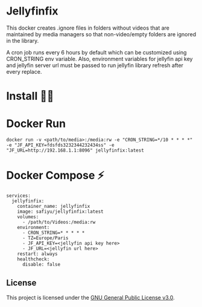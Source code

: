 # Jellyfinfix

This docker creates .ignore files in folders without videos that are maintained by media managers so that non-video/empty folders are ignored in the library.

A cron job runs every 6 hours by default which can be customized using CRON_STRING env variable. Also, environment variables for jellyfin api key and jellyfin server url must be passed to run jellyfin library refresh after every replace.

# Install 👩‍💻

# Docker Run
```
docker run -v <path/to/media>:/media:rw -e "CRON_STRING=*/10 * * * *" -e "JF_API_KEY=fdsfds3232344232434ss" -e "JF_URL=http://192.168.1.1:8096⁠" jellyfinfix:latest
```

# Docker Compose ⚡️
```
services:
  jellyfinfix:
    container_name: jellyfinfix
    image: safiyu/jellyfinfix:latest
    volumes:
      - /path/to/Videos:/media:rw
    environment:
      - CRON_STRING=* * * * *
      - TZ=Europe/Paris
      - JF_API_KEY=<jellyfin api key here>
      - JF_URL=<jellyfin url here>
    restart: always
    healthcheck:
      disable: false
```
## License

This project is licensed under the [GNU General Public License v3.0](LICENSE).
